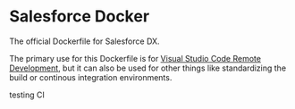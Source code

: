 # Salesforce Docker

The official Dockerfile for Salesforce DX.

The primary use for this Dockerfile is for [Visual Studio Code Remote Development](https://forcedotcom.github.io/salesforcedx-vscode/articles/user-guide/remote-development), but it can also be used for other things like standardizing the build or continous integration environments.

testing CI
